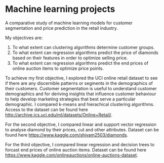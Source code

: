 # Machine learning projects
A comparative study of machine learning models for customer segmentation and price prediction in the retail industry.

My objectives are:
1. To what extent can clustering algorithms determine customer groups.
2. To what extent can regression algorithms predict the price of diamonds based on their features in order to optimize selling price.
3. To what extent can regression algorithms predict the end prices of online auction items to optimize price points.

To achieve my first objective, I explored the UCI online retail dataset to see if there are any discernible patterns or segments in the demographics of their customers. Customer segmentation is useful to understand customer demographics and for deriving insights that influence customer behaviour to help develop marketing strategies that best serve a particular demographic. I compared k-means and hierachical clustering algorithms. 
Access to the dataset can be found here http://archive.ics.uci.edu/ml/datasets/Online+Retail/.

For the second objective, I compared linear and support vector regression to analyse diamond by their prices, cut and other attributes. Dataset can be found here https://www.kaggle.com/shivam2503/diamonds.

For the third objective, I compared linear regression and decision trees to forcast end prices of online auction items. Dataset can be found here https://www.kaggle.com/onlineauctions/online-auctions-dataset.
